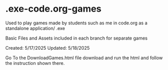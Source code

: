 # .exe-code.org-games
Used to play games made by students such as me in code.org as a standalone application/ .exe

Basic Files and Assets included in each branch for separate games

Created: 5/17/2025 Updated: 5/18/2025

Go To the DownloadGames.html file download and run the html and follow the instruction shown there.
